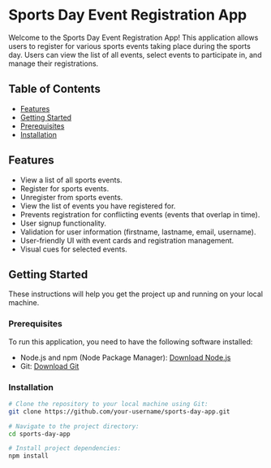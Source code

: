 # Sports Day Event Registration App

Welcome to the Sports Day Event Registration App! This application allows users to register for various sports events taking place during the sports day. Users can view the list of all events, select events to participate in, and manage their registrations.

## Table of Contents

- [Features](#features)
- [Getting Started](#getting-started)
- [Prerequisites](#prerequisites)
- [Installation](#installation)

## Features

- View a list of all sports events.
- Register for sports events.
- Unregister from sports events.
- View the list of events you have registered for.
- Prevents registration for conflicting events (events that overlap in time).
- User signup functionality.
- Validation for user information (firstname, lastname, email, username).
- User-friendly UI with event cards and registration management.
- Visual cues for selected events.

## Getting Started

These instructions will help you get the project up and running on your local machine.

### Prerequisites

To run this application, you need to have the following software installed:

- Node.js and npm (Node Package Manager): [Download Node.js](https://nodejs.org/)
- Git: [Download Git](https://git-scm.com/)

### Installation

```bash
# Clone the repository to your local machine using Git:
git clone https://github.com/your-username/sports-day-app.git

# Navigate to the project directory:
cd sports-day-app

# Install project dependencies:
npm install
